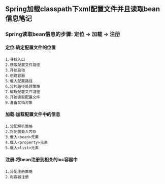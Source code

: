 ## Spring加载classpath下xml配置文件并且读取bean信息笔记

### Spring读取bean信息的步骤: 定位 -> 加载 -> 注册
#### 定位:确定配置文件的位置
    1.寻找入口
    2.获取配置文件路径
    3.开始启动
    4.创建容器
    5.载入配置路径
    6.分片路径处理策略
    7.解析配置文件路径
    8.开始读取配置文件
    9.准备文档对象
#### 加载:加载配置文件中的信息
    1.分配解析策略
    2.将配置载入内存
    3.载入<bean>元素
    4.载入<property>元素
    5.载入<list>元素
#### 注册:将bean注册到相关的ioc容器中
    1.分配注册策略
    2.向容器注册